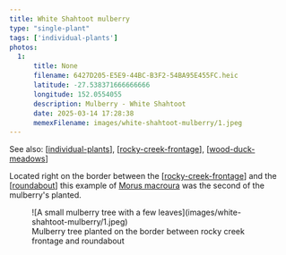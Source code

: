 ```yaml
---
title: White Shahtoot mulberry
type: "single-plant"
tags: ['individual-plants']
photos:
  1:
      title: None
      filename: 6427D205-E5E9-44BC-B3F2-54BA95E455FC.heic
      latitude: -27.538371666666666
      longitude: 152.0554055
      description: Mulberry - White Shahtoot
      date: 2025-03-14 17:28:38
      memexFilename: images/white-shahtoot-mulberry/1.jpeg
---
```


See also: [[individual-plants]], [[rocky-creek-frontage]], [[wood-duck-meadows]]

Located right on the border between the [[rocky-creek-frontage]] and the [[roundabout]] this example of [Morus macroura](https://en.wikipedia.org/wiki/Morus_macroura) was the second of the mulberry's planted.

<figure markdown>
![A small mulberry tree with a few leaves](images/white-shahtoot-mulberry/1.jpeg)
<figcaption>Mulberry tree planted on the border between rocky creek frontage and roundabout</figcaption>
</figure>


[//begin]: # "Autogenerated link references for markdown compatibility"
[individual-plants]: individual-plants "Individual plants"
[rocky-creek-frontage]: ../rocky-creek-frontage "Rocky Creek Frontage"
[wood-duck-meadows]: ../wood-duck-meadows "Wood duck meadows"
[roundabout]: ../roundabout "Roundabout"
[//end]: # "Autogenerated link references"